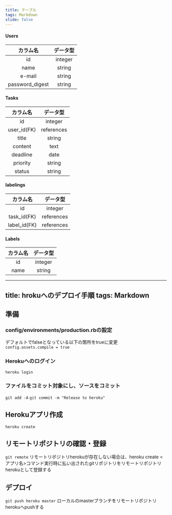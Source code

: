 ```yaml
---
title: テーブル
tags: Markdown
slide: false
---
```

#### Users
|カラム名|データ型|
|:--:|:--:|
|id|integer|
|name|string|
|e-mail|string|
|password_digest|string|

#### Tasks
|カラム名|データ型|
|:--:|:--:|
|id|integer|
|user_id(FK)|references|
|title|string|
|content|text|
|deadline|date|
|priority|string|
|status|string|

#### labelings
|カラム名|データ型|
|:--:|:--:|
|id|integer|
|task_id(FK)|references|
|label_id(FK)|references|

#### Labels
|カラム名|データ型|
|:--:|:--:|
|id|integer|
|name|string|

---
title: hrokuへのデプロイ手順
tags: Markdown
---
## 準備
### config/environments/production.rbの設定
デフォルトでfalseとなっている以下の箇所をtrueに変更
```config.assets.compile = true```

### Herokuへのログイン　
` heroku login `
### ファイルをコミット対象にし、ソースをコミット 
`git add -A`
`git commit -m "Release to heroku"`

## Herokuアプリ作成
`heroku create`

## リモートリポジトリの確認・登録
`git remote`
リモートリポジトリherokuが存在しない場合は、heroku create <アプリ名>コマンド実行時に払い出されたgitリポジトリをリモートリポジトリherokuとして登録する

## デプロイ
`git push heroku master`
ローカルのmasterブランチをリモートリポジトリherokuへpushする
